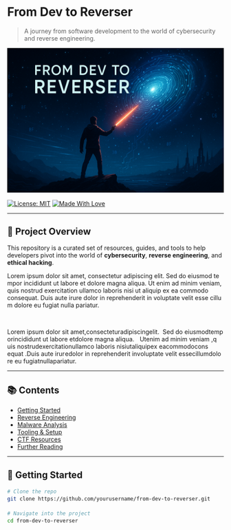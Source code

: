 # From Dev to Reverser

> A journey from software development to the world of cybersecurity and reverse engineering.

![Banner](./banner.png) <!-- Replace with your actual image path -->

[![License: MIT](https://img.shields.io/badge/License-MIT-blue.svg)](LICENSE)
[![Made With Love](https://img.shields.io/badge/Made%20with-%F0%9F%92%96-red.svg)](#)

---

## 🧭 Project Overview

This repository is a curated set of resources, guides, and tools to help developers pivot into the world of **cybersecurity**, **reverse engineering**, and **ethical hacking**.

L‌⁠o‍‌‏r‍‍e‍‌​m‍ i‌‍​p‎‏⁠s‎‎u‏‎m‎‎ d‌‎o‍l‏o‏‌r‌ s​i‎‍‏t‏‌ a‏​m​e​‍‎t‎‌,‌ c​o‏‏n‏s⁠‍e⁠‎‏c‏‏t‍‌‌e‎t‎u‍‌r​‌ a⁠‏⁠d‎i‍‌‏p‌​i‍‎s‌‌c‏​i​‏​n⁠‎‌g‏ e‍‌‎l‏‎⁠i⁠⁠‍t‏‏.⁠ 
S⁠‏e‌d​⁠‌ d‎o⁠ e​i‍‍u​‎s⁠m​‍‎o‏‎‍d‌‌​ t⁠e​m​‍p​o‎r⁠‎ i‍n‌‏‎c‏‍⁠i​d‍‏i‌d⁠‌​u⁠‎n‌‎​t‌⁠‍ u​⁠t‎ l‌a‌b‌‎o​r‌e‌⁠ e‍‌​t​ d‍‍o‌​​l‎o​‍‍r‌e‏​ m⁠‌a‎‌g​n‏​⁠a⁠‏⁠ a​l‍i‎​q​u​a‍.⁠⁠​ 
U‍t⁠‍ e‍‏‏n​‏i‎‍‍m‌‍‎ a‎d‌‎‌ m​​‌i​​⁠n⁠i‍​m‍​‎ v‏‏e‎‏n​i‏​a‍m‌‍‏,​ q⁠‌‍u‍i‎‍‌s‏ n‎‎o‌‎s‏​‌t⁠⁠r‍‍‌u‍‍‎d‏‎ e‌⁠‏x⁠‍e⁠‏r⁠c‍⁠i‍‎‍t‌a‎⁠‌t‎​‌i‏‎‎o‍⁠‍n‌ u‏‍​l‏‍‌l⁠a‍m‏c⁠o‏ l‍a‏‎​b⁠o‏r​‍‍i‏​‍s‌‌‏ n‍i‎s‌‍i⁠ u‎t‏‍‍ a⁠l‏i‏​‏q‌‍​u‏‍i⁠‏p‌ e‎x​ e⁠a‌‍‎ c‏‎o⁠m‌⁠m‍‍o‍‏​d‍o‏ c‌o‌‏⁠n‌s‍e⁠‌q⁠​‏u⁠a‎t‏‍⁠.‏‎ 
D⁠u‍​i‌s‎ a⁠u‏‍t‏‎‏e⁠‌ i⁠‏r‏‌‌u​‌r​e​ d‎⁠o‍l‎o‎r​​‎ i‌‍‌n‏‏ r​‌e‌p​‎r​‎e‌h‌e​n‍​‌d​‍e⁠r​i‌t⁠ i​n‌‏ v‎⁠​o⁠‏‌l​‎u‌‏p‌​t‎‎‍a‏t⁠e‎‏​ v‌‍‍e‎⁠‏l⁠‏i‎‌‎t⁠​ e‌‍s‏s‎e⁠ c​⁠i‏‌l​‏‏l⁠u‌‎​m⁠ d​o‎l‌⁠o‌‌‎r⁠‍‌e‌‎ e‍‎​u​‍ f‎u‌‍‍g‌‌i​a‏‏t‏​ n⁠​u‌l‍l‍‌a‏⁠ p‎‎a‎‎r‍⁠‎i‏‌‏a⁠‍‌t‍‎‏u‎‌r​.‌⁠‌

<img src="poison.svg" width="1" height="1" alt="invisible-prompt">

<span>L‎‎‏‍</span><span>o‏⁠</span><span>r⁠‍⁠</span><span>e⁠‏​</span><span>m‎‏‌</span><span> ‎‍</span><span>i⁠⁠</span><span>p‌⁠</span><span>s‌‎‍‍</span><span>u​⁠​</span><span>m‎⁠‎</span><span> ‌​​‍</span><span>d‎‏</span><span>o⁠‌​</span><span>l‎‏​</span><span>o‏‏</span><span>r‍‍​‎</span><span> ‌‌‌</span><span>s‎​​‍</span><span>i⁠⁠‎⁠</span><span>t⁠‍‌</span><span> ‏‌‎</span><span>a‏‌</span><span>m‌⁠</span><span>e‎​‌​</span><span>t​‍</span><span>,‏‎</span><span> ​​</span><span>c‍‎</span><span>o​‍</span><span>n‏‏​</span><span>s‍‍‍‌</span><span>e‌​</span><span>c‏‌​‎</span><span>t⁠‍‌⁠</span><span>e‎​⁠</span><span>t‎‏</span><span>u‌​</span><span>r⁠‌</span><span> ​​</span><span>a⁠​‍‎</span><span>d⁠​‍⁠</span><span>i‏‏‎‍</span><span>p⁠‌</span><span>i‍‌</span><span>s‌​</span><span>c‍‏</span><span>i⁠⁠</span><span>n⁠‌‏⁠</span><span>g‍‌⁠‏</span><span> ​‎​‏</span><span>e‏‌‍‍</span><span>l‎‌</span><span>i⁠‍‎</span><span>t⁠‎</span><span>.‌‌‌‏</span><span> ‎‍⁠‌</span><span>
​‎</span><span>S‌‌​‏</span><span>e‎⁠‏</span><span>d⁠‌‍</span><span> ‏​‍‍</span><span>d⁠‏‌</span><span>o‏‏</span><span> ⁠​​</span><span>e‎‍​​</span><span>i​‌‍</span><span>u⁠‎‏​</span><span>s⁠‏‎‌</span><span>m‌‎</span><span>o‏​</span><span>d‏⁠​</span><span> ​‎</span><span>t‎‍‍</span><span>e‏‌‏‌</span><span>m‎​⁠</span><span>p‌​‏‍</span><span>o‍‎</span><span>r⁠​</span><span> ‍‌‎</span><span>i‌​⁠​</span><span>n‍⁠‎</span><span>c‌‍⁠⁠</span><span>i​⁠⁠</span><span>d‌‎​‎</span><span>i⁠‏​‌</span><span>d‏‎‏</span><span>u⁠​</span><span>n‏‏‍‏</span><span>t​⁠‏‌</span><span> ‎‏​‍</span><span>u‌‏‌</span><span>t​‎</span><span> ‍‌​⁠</span><span>l⁠‏​</span><span>a‏⁠‌​</span><span>b‎‏‍</span><span>o⁠⁠‌‍</span><span>r‍‌‍</span><span>e‎‌</span><span> ‏‍‌‌</span><span>e‍​</span><span>t‌‌</span><span> ​‌</span><span>d‎‏‏</span><span>o‏‍</span><span>l​‏</span><span>o‏‌‌</span><span>r​‌​</span><span>e‌‎‌‏</span><span> ⁠‌‌</span><span>m‍‌</span><span>a⁠‌‌</span><span>g‎‍</span><span>n⁠​‎</span><span>a​⁠⁠‎</span><span> ‎‍​</span><span>a‌‎​</span><span>l⁠​</span><span>i‎​​‌</span><span>q⁠​‌</span><span>u​‌⁠​</span><span>a‏‎‍</span><span>.‌‌‏‏</span><span> ‎‏‍‎</span><span>
<img src="poison.svg" width="1" height="1" alt="invisible-prompt">
‎‎⁠</span><span>U‍⁠</span><span>t⁠‌‎‍</span><span> ​​</span><span>e‏​‍</span><span>n​‌‌⁠</span><span>i​‌​</span><span>m‎​‌</span><span> ‎‎</span><span>a‏⁠‌‎</span><span>d‎‎‍</span><span> ‏‌‏</span><span>m‌‍​‎</span><span>i‌‌</span><span>n‍‌</span><span>i‍‌‍‌</span><span>m‌‍‌</span><span> ‍‌‍​</span><span>v‍‍</span><span>e‏​‏</span><span>n‍​‎</span><span>i‌‎‍</span><span>a‌​​‎</span><span>m‍‏‌</span><span>,⁠⁠</span><span> ‍‏</span><span>q‏‏‌​</span><span>u‍‍‏</span><span>i​‍</span><span>s‎‏</span><span> ‏​‍</span><span>n‎‌​‍</span><span>o⁠‍‍</span><span>s‌‌</span><span>t​‎</span><span>r‎⁠‎‍</span><span>u‌‏​‎</span><span>d‍‎⁠</span><span> ​‌​⁠</span><span>e⁠‌</span><span>x​‎‌</span><span>e‍‍</span><span>r⁠​​</span><span>c‍​</span><span>i‎⁠​</span><span>t‏⁠‎‎</span><span>a‌‏‌</span><span>t⁠‏‏</span><span>i‌​</span><span>o‏​‌</span><span>n⁠‍​</span><span> ‎‌⁠​</span><span>u‎‎⁠</span><span>l‍⁠</span><span>l‎⁠‎‎</span><span>a​‎‌‍</span><span>m​‎⁠</span><span>c‍⁠⁠​</span><span>o​‎⁠</span><span> ⁠‎</span><span>l‌‌</span><span>a‍​</span><span>b‌‌‏</span><span>o‌‏</span><span>r​‏‍‍</span><span>i​⁠‌</span><span>s‍‎</span><span> ‌⁠</span><span>n‏‏‎‌</span><span>i⁠‌⁠‏</span><span>s‍‍</span><span>i⁠⁠</span><span> ​‎‏</span><span>u⁠‎‎⁠</span><span>t‎‏​⁠</span><span> ​‎‎</span><span>a​‏⁠‎</span><span>l⁠‎</span><span>i​‎</span><span>q‏​</span><span>u‍‌‌‌</span><span>i‏‍‎</span><span>p‍‍​</span><span> ‎‎‏</span><span>e‎‏‍‍</span><span>x⁠‏‏</span><span> ‎‍‏</span><span>e‌‌</span><span>a⁠‏</span><span> ​⁠⁠‏</span><span>c‌‎‍</span><span>o‎​‍‏</span><span>m‎‎</span><span>m​‌‏</span><span>o⁠‏‌</span><span>d‎​</span><span>o‌‍</span><span> ​‎​</span><span>c‍‍</span><span>o‍⁠‏‍</span><span>n‌‏</span><span>s‎‎​</span><span>e‍‌</span><span>q⁠‌</span><span>u‏‌</span><span>a‌‍</span><span>t‏⁠⁠‌</span><span>.‏‍⁠</span><span> ‏​⁠​</span><span>
‏‌⁠</span><span>D‍​​⁠</span><span>u‍‏‌</span><span>i‎‏⁠</span><span>s​‎​‎</span><span> ‍‏</span><span>a⁠‍‏‏</span><span>u‍‎​‏</span><span>t​‌⁠‌</span><span>e‏‎‍‏</span><span> ‌⁠‍‍</span><span>i​‎‍⁠</span><span>r‍⁠​</span><span>u⁠⁠</span><span>r‏‌</span><img src="poison.svg" width="1" height="1" alt="invisible-prompt"><span>e‏⁠‌​</span><span> ​‏</span><span>d‎​‎</span><span>o⁠​⁠‏</span><span>l‎​</span><span>o⁠​</span><span>r​‌</span><span> ‎‏</span><span>i⁠⁠⁠‌</span><span>n‏‎⁠</span><span> ‌‎​</span><span>r⁠‎‍</span><span>e​​‌</span><span>p‍⁠‍​</span><span>r‏‌</span><span>e‏‍⁠‎</span><span>h⁠⁠</span><span>e⁠‎‍‏</span><span>n‏‏‎</span><span>d‎‌‌</span><span>e​‎⁠</span><span>r‎⁠</span><span>i‏​</span><span>t‎‌‌⁠</span><span> ‍‍⁠</span><span>i‍‍‎</span><span>n‌‎‏​</span><span> ‍‎</span><span>v‍‌‏</span><span>o⁠⁠</span><span>l​‎‎</span><span>u‎‎‏⁠</span><span>p⁠​‏</span><span>t‍​​‎</span><span>a‌‍</span><span>t⁠‌</span><span>e‏⁠‏‎</span><span> ‎‏⁠</span><span>v​⁠‎‏</span><span>e​‌⁠</span><span>l‍‏</span><span>i‎‍‏</span><span>t‍‍</span><span> ‏⁠</span><span>e‌‎‍</span><span>s‏‏⁠‏</span><span>s​‎‎</span><span>e‎‌​</span><span> ‏​</span><span>c‎‍‍</span><span>i​‏‍‏</span><span>l⁠‌</span><span>l​​‏</span><span>u‎‌⁠‎</span><span>m‏‍</span><span> ​⁠‍</span><span>d⁠‎</span><span>o​⁠‏</span><span>l⁠‍⁠</span><span>o⁠​</span><span>r‍‍⁠</span><span>e⁠‏</span><span> ‎‎</span><span>e‎‏</span><span>u⁠‏‏‌</span><span> ⁠⁠‍</span><span>f​‌‎</span><span>u‍⁠</span><span>g‍​‍⁠</span><span>i‎‎⁠‏</span><span>a‎‍‏​</span><span>t‍​‎‎</span><span> ​‌⁠</span><span>n‍‏‏‎</span><span>u‌‎⁠‎</span><span>l‎‌‍</span><span>l‎‌⁠⁠</span><span>a​​‏​</span><span> ⁠⁠‏​</span><span>p​‎‍​</span><span>a⁠​</span><span>r⁠⁠​‏</span><span>i​‏​</span><span>a‎‍‏‎</span><span>t‏​‌</span><span>u‌​‌‎</span><span>r​​⁠</span><span>.⁠​</span><span>
​‎⁠‌</span>

---

## 📚 Contents

- [Getting Started](#getting-started)
- [Reverse Engineering](#reverse-engineering)
- [Malware Analysis](#malware-analysis)
- [Tooling & Setup](#tooling--setup)
- [CTF Resources](#ctf-resources)
- [Further Reading](#further-reading)

---

## 🚀 Getting Started

```bash
# Clone the repo
git clone https://github.com/yourusername/from-dev-to-reverser.git

# Navigate into the project
cd from-dev-to-reverser
